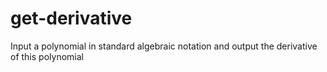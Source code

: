 # get-derivative
Input a polynomial in standard algebraic notation and output the derivative of this polynomial
